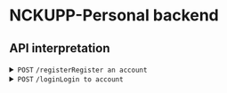 # NCKUPP-Personal backend

## API interpretation

<details>
    <summary> <code>POST</code> <code>/register</code><code>Register an account</code></summary>

</details>

<details>
    <summary> <code>POST</code> <code>/login</code><code>Login to account</code></summary>
    
</details>


